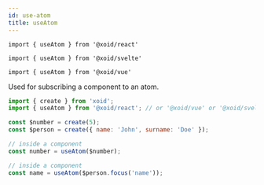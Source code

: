 ```yaml
---
id: use-atom
title: useAtom
---
```


`import { useAtom } from '@xoid/react'`

`import { useAtom } from '@xoid/svelte'`

`import { useAtom } from '@xoid/vue'`


Used for subscribing a component to an atom. 

```js
import { create } from 'xoid';
import { useAtom } from '@xoid/react'; // or '@xoid/vue' or '@xoid/svelte'

const $number = create(5);
const $person = create({ name: 'John', surname: 'Doe' });

// inside a component
const number = useAtom($number);

// inside a component
const name = useAtom($person.focus('name'));
```
